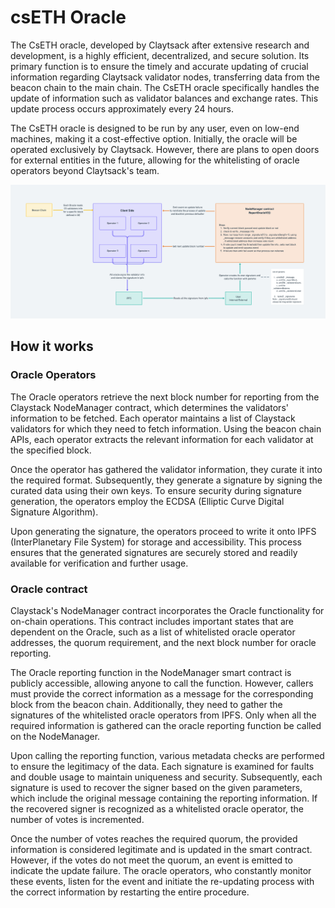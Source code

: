 # csETH Oracle

The CsETH oracle, developed by Claytsack after extensive research and development, is a highly efficient, decentralized, and secure solution. Its primary function is to ensure the timely and accurate updating of crucial information regarding Claytsack validator nodes, transferring data from the beacon chain to the main chain. The CsETH oracle specifically handles the update of information such as validator balances and exchange rates. This update process occurs approximately every 24 hours.

The CsETH oracle is designed to be run by any user, even on low-end machines, making it a cost-effective option. Initially, the oracle will be operated exclusively by Claytsack. However, there are plans to open doors for external entities in the future, allowing for the whitelisting of oracle operators beyond Claytsack's team.

![oracle](../images/oracle.png)

## How it works

### Oracle Operators
The Oracle operators retrieve the next block number for reporting from the Claystack NodeManager contract, which determines the validators' information to be fetched. Each operator maintains a list of Claystack validators for which they need to fetch information. Using the beacon chain APIs, each operator extracts the relevant information for each validator at the specified block.

Once the operator has gathered the validator information, they curate it into the required format. Subsequently, they generate a signature by signing the curated data using their own keys. To ensure security during signature generation, the operators employ the ECDSA (Elliptic Curve Digital Signature Algorithm).

Upon generating the signature, the operators proceed to write it onto IPFS (InterPlanetary File System) for storage and accessibility. This process ensures that the generated signatures are securely stored and readily available for verification and further usage.

### Oracle contract 
Claystack's NodeManager contract incorporates the Oracle functionality for on-chain operations. This contract includes important states that are dependent on the Oracle, such as a list of whitelisted oracle operator addresses, the quorum requirement, and the next block number for oracle reporting.

The Oracle reporting function in the NodeManager smart contract is publicly accessible, allowing anyone to call the function. However, callers must provide the correct information as a message for the corresponding block from the beacon chain. Additionally, they need to gather the signatures of the whitelisted oracle operators from IPFS. Only when all the required information is gathered can the oracle reporting function be called on the NodeManager.

Upon calling the reporting function, various metadata checks are performed to ensure the legitimacy of the data. Each signature is examined for faults and double usage to maintain uniqueness and security. Subsequently, each signature is used to recover the signer based on the given parameters, which include the original message containing the reporting information. If the recovered signer is recognized as a whitelisted oracle operator, the number of votes is incremented.

Once the number of votes reaches the required quorum, the provided information is considered legitimate and is updated in the smart contract. However, if the votes do not meet the quorum, an event is emitted to indicate the update failure. The oracle operators, who constantly monitor these events, listen for the event and initiate the re-updating process with the correct information by restarting the entire procedure.

